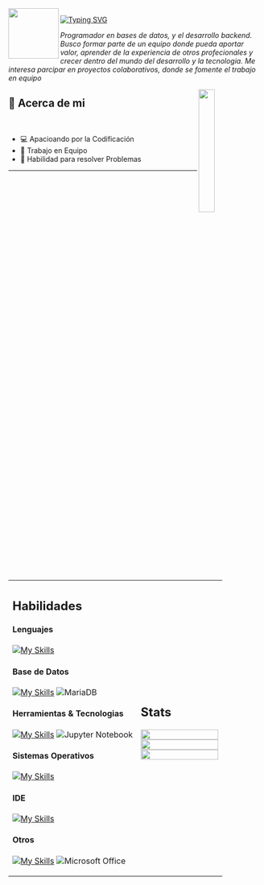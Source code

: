<img src="https://media.tenor.com/FBjJTyS789wAAAAi/noob-roblox.gif" width="100px" align="left"/>
<div>

[![Typing SVG](https://readme-typing-svg.demolab.com/?lines=Bienvenidos+a+mi+perfil;Soy+jorge+c:;+Jorch+pa+los+compas)](https://git.io/typing-svg)

<!-- <img src="https://media.tenor.com/FBjJTyS789wAAAAi/noob-roblox.gif" width="50px" height="50px" align="right"/>-->
</div>


<p><i>
Programador en bases de datos, y el desarrollo backend. Busco formar parte de un equipo donde pueda aportar valor, aprender de la experiencia de otros profecionales y crecer dentro del mundo del desarrollo y la tecnologia. Me interesa parcipar en proyectos colaborativos, donde se fomente el trabajo en equipo 
</i></p>

<img src="https://media1.tenor.com/m/y2JXkY1pXkwAAAAC/cat-computer.gif" width="25%" align="right" />

## 💬 Acerca de mi

<br>

  - 💻 Apacioando por la Codificación
  - 🔧 Trabajo en Equipo
  - 💪 Habilidad para resolver Problemas
    
<hr>

<br>
<table width="100%">
  <tr>
    <td width = "60%">

## Habilidades

#### Lenguajes
[![My Skills](https://skillicons.dev/icons?i=py,java,cpp,cs,lua,html,css&theme=dark)](https://skillicons.dev)

#### Base de Datos
[![My Skills](https://skillicons.dev/icons?i=mysql,sqlite,postgres&theme=dark)](https://skillicons.dev)
![MariaDB](https://img.shields.io/badge/MariaDB-003545?style=for-the-badge&logo=mariadb&logoColor=dark) 

#### Herramientas & Tecnologias
[![My Skills](https://skillicons.dev/icons?i=git,github,docker,powershell,bash&theme=dark)](https://skillicons.dev)
![Jupyter Notebook](https://img.shields.io/badge/jupyter-%23FA0F00.svg?style=for-the-badge&logo=jupyter&logoColor=dark)

#### Sistemas Operativos
[![My Skills](https://skillicons.dev/icons?i=windows,linux,arch,ubuntu&theme=dark)](https://skillicons.dev)

#### IDE
[![My Skills](https://skillicons.dev/icons?i=vscode,neovim,sublime,&theme=dark)](https://skillicons.dev)

#### Otros
[![My Skills](https://skillicons.dev/icons?i=discord,ai,ps&theme=dark)](https://skillicons.dev)
![Microsoft Office](https://img.shields.io/badge/Microsoft_Office-D83B01?style=for-the-badge&logo=microsoft-office&logoColor=dark)
</td>
  <td>

## Stats
<p align="center">
  
<img width="100%" src="https://github-readme-stats.vercel.app/api?username=JorchZombie&show_icons=true&theme=tokyonight"/>
<img width="100%" src="https://github-readme-streak-stats.herokuapp.com?user=JorchZombie&theme=tokyonight"/>
<img width="100%" src="https://github-readme-stats.vercel.app/api/top-langs/?username=JorchZombie"/>

</p>
     
  </td>
 </tr>
</table>
